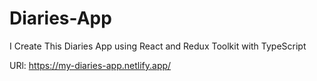 # Diaries-App
I Create This Diaries App using React and Redux Toolkit with TypeScript


URl: https://my-diaries-app.netlify.app/
